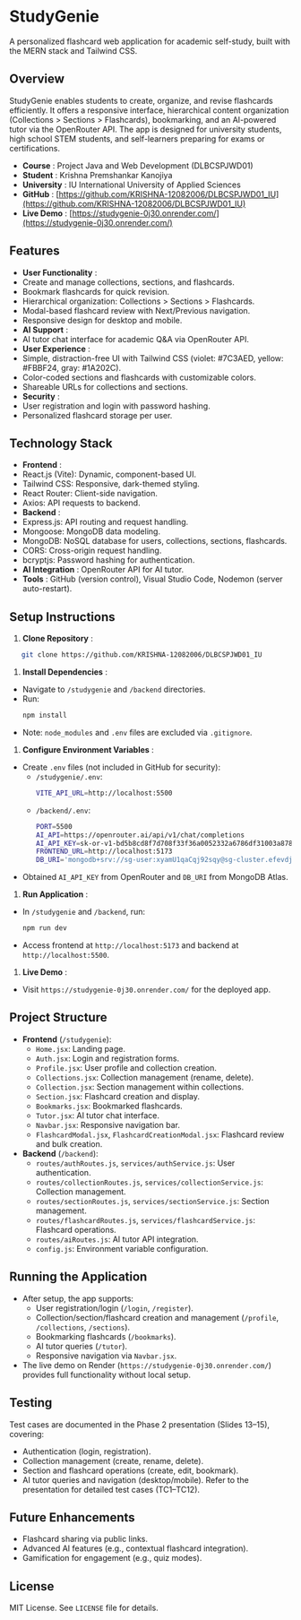 # StudyGenie

A personalized flashcard web application for academic self-study, built with the MERN stack and Tailwind CSS.

## Overview

StudyGenie enables students to create, organize, and revise flashcards efficiently. It offers a responsive interface, hierarchical content organization (Collections > Sections > Flashcards), bookmarking, and an AI-powered tutor via the OpenRouter API. The app is designed for university students, high school STEM students, and self-learners preparing for exams or certifications.

* **Course** : Project Java and Web Development (DLBCSPJWD01)
* **Student** : Krishna Premshankar Kanojiya
* **University** : IU International University of Applied Sciences
* **GitHub** : [https://github.com/KRISHNA-12082006/DLBCSPJWD01_IU](https://github.com/KRISHNA-12082006/DLBCSPJWD01_IU)
* **Live Demo** : [https://studygenie-0j30.onrender.com/](https://studygenie-0j30.onrender.com/)

## Features

* **User Functionality** :
* Create and manage collections, sections, and flashcards.
* Bookmark flashcards for quick revision.
* Hierarchical organization: Collections > Sections > Flashcards.
* Modal-based flashcard review with Next/Previous navigation.
* Responsive design for desktop and mobile.
* **AI Support** :
* AI tutor chat interface for academic Q&A via OpenRouter API.
* **User Experience** :
* Simple, distraction-free UI with Tailwind CSS (violet: #7C3AED, yellow: #FBBF24, gray: #1A202C).
* Color-coded sections and flashcards with customizable colors.
* Shareable URLs for collections and sections.
* **Security** :
* User registration and login with password hashing.
* Personalized flashcard storage per user.

## Technology Stack

* **Frontend** :
* React.js (Vite): Dynamic, component-based UI.
* Tailwind CSS: Responsive, dark-themed styling.
* React Router: Client-side navigation.
* Axios: API requests to backend.
* **Backend** :
* Express.js: API routing and request handling.
* Mongoose: MongoDB data modeling.
* MongoDB: NoSQL database for users, collections, sections, flashcards.
* CORS: Cross-origin request handling.
* bcryptjs: Password hashing for authentication.
* **AI Integration** : OpenRouter API for AI tutor.
* **Tools** : GitHub (version control), Visual Studio Code, Nodemon (server auto-restart).

## Setup Instructions

1. **Clone Repository** :

```bash
   git clone https://github.com/KRISHNA-12082006/DLBCSPJWD01_IU
```

1. **Install Dependencies** :

* Navigate to `/studygenie` and `/backend` directories.
* Run:
  ```bash
  npm install
  ```
* Note: `node_modules` and `.env` files are excluded via `.gitignore`.

1. **Configure Environment Variables** :

* Create `.env` files (not included in GitHub for security):
  * `/studygenie/.env`:
    ```bash
    VITE_API_URL=http://localhost:5500
    ```
  * `/backend/.env`:
    ```bash
    PORT=5500
    AI_API=https://openrouter.ai/api/v1/chat/completions
    AI_API_KEY=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
    FRONTEND_URL=http://localhost:5173
    DB_URI='mongodb+srv://sg-user:xyamU1qaCqj92sqy@sg-cluster.efevdja.mongodb.net/?retryWrites=true&w=majority&appName=SG-cluster'
    ```
* Obtained `AI_API_KEY` from OpenRouter and `DB_URI` from MongoDB Atlas.

1. **Run Application** :

* In `/studygenie` and `/backend`, run:
  ```bash
  npm run dev
  ```
* Access frontend at `http://localhost:5173` and backend at `http://localhost:5500`.

1. **Live Demo** :

* Visit `https://studygenie-0j30.onrender.com/` for the deployed app.

## Project Structure

* **Frontend** (`/studygenie`):
  * `Home.jsx`: Landing page.
  * `Auth.jsx`: Login and registration forms.
  * `Profile.jsx`: User profile and collection creation.
  * `Collections.jsx`: Collection management (rename, delete).
  * `Collection.jsx`: Section management within collections.
  * `Section.jsx`: Flashcard creation and display.
  * `Bookmarks.jsx`: Bookmarked flashcards.
  * `Tutor.jsx`: AI tutor chat interface.
  * `Navbar.jsx`: Responsive navigation bar.
  * `FlashcardModal.jsx`, `FlashcardCreationModal.jsx`: Flashcard review and bulk creation.
* **Backend** (`/backend`):
  * `routes/authRoutes.js`, `services/authService.js`: User authentication.
  * `routes/collectionRoutes.js`, `services/collectionService.js`: Collection management.
  * `routes/sectionRoutes.js`, `services/sectionService.js`: Section management.
  * `routes/flashcardRoutes.js`, `services/flashcardService.js`: Flashcard operations.
  * `routes/aiRoutes.js`: AI tutor API integration.
  * `config.js`: Environment variable configuration.

## Running the Application

* After setup, the app supports:
  * User registration/login (`/login`, `/register`).
  * Collection/section/flashcard creation and management (`/profile`, `/collections`, `/sections`).
  * Bookmarking flashcards (`/bookmarks`).
  * AI tutor queries (`/tutor`).
  * Responsive navigation via `Navbar.jsx`.
* The live demo on Render (`https://studygenie-0j30.onrender.com/`) provides full functionality without local setup.

## Testing

Test cases are documented in the Phase 2 presentation (Slides 13–15), covering:

* Authentication (login, registration).
* Collection management (create, rename, delete).
* Section and flashcard operations (create, edit, bookmark).
* AI tutor queries and navigation (desktop/mobile).
  Refer to the presentation for detailed test cases (TC1–TC12).

## Future Enhancements

* Flashcard sharing via public links.
* Advanced AI features (e.g., contextual flashcard integration).
* Gamification for engagement (e.g., quiz modes).

## License

MIT License. See `LICENSE` file for details.
